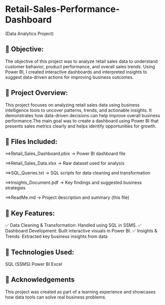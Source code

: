 # Retail-Sales-Performance-Dashboard
(Data Analytics Project)
## 🎯 Objective:

The objective of this project was to analyze retail sales data to understand customer behavior, product performance, and overall sales trends. Using Power BI, I created interactive dashboards and interpreted insights to suggest data-driven actions for improving business outcomes.

## 📁 Project Overview:

This project focuses on analyzing retail sales data using business intelligence tools to uncover patterns, trends, and actionable insights. It demonstrates how data-driven decisions can help improve overall business performance.The main goal was to create a dashboard using Power BI that presents sales metrics clearly and helps identify opportunities for growth.

## 📂 Files Included:

==>Retail_Sales_Dashboard.pbix → Power BI dashboard file

==>Retail_Sales_Data.xlsx → Raw dataset used for analysis

==>SQL_Queries.txt → SQL scripts for data cleaning and transformation

==>Insights_Document.pdf → Key findings and suggested business strategies

==>ReadMe.md → Project description and summary (this file)

## 🔑 Key Features:

✅ Data Cleaning & Transformation: Handled using SQL in SSMS.
✅ Dashboard Development: Built interactive visuals in Power BI.
✅ Insights & Trends: Extracted key business insights from data

## 🚀 Technologies Used:

SQL (SSMS)
Power BI
Excel

## 📎 Acknowledgements

This project was created as part of a learning experience and showcases how data tools can solve real business problems.
